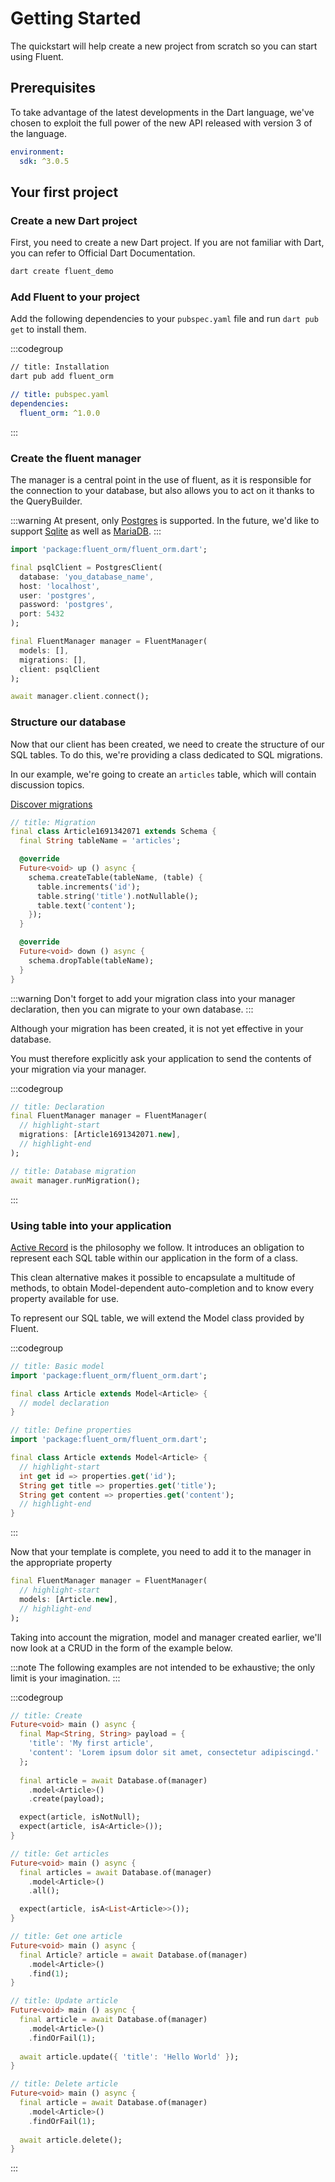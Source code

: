 # Getting Started

The quickstart will help create a new project from scratch so you can start using Fluent.

## Prerequisites
To take advantage of the latest developments in the Dart language, we've chosen to exploit the full power of the new API released with version 3 of the language.
```yaml
environment:
  sdk: ^3.0.5
```

## Your first project

### Create a new Dart project
First, you need to create a new Dart project. If you are not familiar with Dart, you can refer to Official Dart Documentation.
```bash
dart create fluent_demo
```

### Add Fluent to your project
Add the following dependencies to your `pubspec.yaml` file and run `dart pub get` to install them.

:::codegroup
```bash
// title: Installation
dart pub add fluent_orm
```

```yaml
// title: pubspec.yaml
dependencies:
  fluent_orm: ^1.0.0
```
:::

### Create the fluent manager
The manager is a central point in the use of fluent, as it is responsible for the connection to your database, but also allows you to act on it thanks to the QueryBuilder.

:::warning
At present, only [Postgres](https://docs.postgresql.fr/current/app-psql.html) is supported. In the future, we'd like to support [Sqlite](https://en.wikipedia.org/wiki/MariaDB) as well as [MariaDB](https://en.wikipedia.org/wiki/MariaDB).
:::

```dart
import 'package:fluent_orm/fluent_orm.dart';

final psqlClient = PostgresClient(
  database: 'you_database_name',
  host: 'localhost',
  user: 'postgres',
  password: 'postgres',
  port: 5432
);

final FluentManager manager = FluentManager(
  models: [],
  migrations: [],
  client: psqlClient
);

await manager.client.connect();
```

### Structure our database
Now that our client has been created, we need to create the structure of our SQL tables. To do this, we're providing a class dedicated to SQL migrations.

In our example, we're going to create an `articles` table, which will contain discussion topics.

[Discover migrations](migrations)
```dart
// title: Migration
final class Article1691342071 extends Schema {
  final String tableName = 'articles';

  @override
  Future<void> up () async {
    schema.createTable(tableName, (table) {
      table.increments('id');
      table.string('title').notNullable();
      table.text('content');
    });
  }

  @override
  Future<void> down () async {
    schema.dropTable(tableName);
  }
}
```

:::warning
Don't forget to add your migration class into your manager declaration, then you can migrate to your own database.
:::

Although your migration has been created, it is not yet effective in your database.

You must therefore explicitly ask your application to send the contents of your migration via your manager.

:::codegroup
```dart
// title: Declaration
final FluentManager manager = FluentManager(
  // highlight-start
  migrations: [Article1691342071.new],
  // highlight-end
);
```

```dart
// title: Database migration
await manager.runMigration();
```
:::

### Using table into your application
[Active Record](https://en.wikipedia.org/wiki/Active_record_pattern) is the philosophy we follow. It introduces an obligation to represent each SQL table within our application in the form of a class.

This clean alternative makes it possible to encapsulate a multitude of methods, to obtain Model-dependent auto-completion and to know every property available for use.

To represent our SQL table, we will extend the Model class provided by Fluent.

:::codegroup
```dart
// title: Basic model
import 'package:fluent_orm/fluent_orm.dart';

final class Article extends Model<Article> {
  // model declaration
}
```

```dart
// title: Define properties
import 'package:fluent_orm/fluent_orm.dart';

final class Article extends Model<Article> {
  // highlight-start
  int get id => properties.get('id');
  String get title => properties.get('title');
  String get content => properties.get('content');
  // highlight-end
}
```
:::

Now that your template is complete, you need to add it to the manager in the appropriate property
```dart
final FluentManager manager = FluentManager(
  // highlight-start
  models: [Article.new],
  // highlight-end
);
```

Taking into account the migration, model and manager created earlier, we'll now look at a CRUD in the form of the example below.

:::note
The following examples are not intended to be exhaustive; the only limit is your imagination.
:::

:::codegroup
```dart
// title: Create
Future<void> main () async {
  final Map<String, String> payload = {
    'title': 'My first article',
    'content': 'Lorem ipsum dolor sit amet, consectetur adipiscingd.'
  };
  
  final article = await Database.of(manager)
    .model<Article>()
    .create(payload);

  expect(article, isNotNull);
  expect(article, isA<Article>());
}
```

```dart
// title: Get articles
Future<void> main () async {
  final articles = await Database.of(manager)
    .model<Article>()
    .all();

  expect(article, isA<List<Article>>());
}
```

```dart
// title: Get one article
Future<void> main () async {
  final Article? article = await Database.of(manager)
    .model<Article>()
    .find(1);
}
```

```dart
// title: Update article
Future<void> main () async {
  final article = await Database.of(manager)
    .model<Article>()
    .findOrFail(1);
  
  await article.update({ 'title': 'Hello World' });
}
```

```dart
// title: Delete article
Future<void> main () async {
  final article = await Database.of(manager)
    .model<Article>()
    .findOrFail(1);
  
  await article.delete();
}
```
:::
